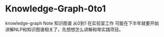 # Knowledge-Graph-0to1
knowledge-graph Note 知识图谱 从0到1
在实验室工作
可能在下半年就要开始讲解NLP和知识图谱相关了，先想想怎么讲解和带实践项目。
